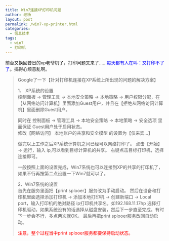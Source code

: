 ```yaml
---
title: Win7连接XP打印机问题
author: 老杨
layout: post
permalink: /win7-xp-printer.html
categories:
  - 信息技术
tags:
  - win7
  - 打印机
---
```

前台又换回昔日的xp老爷机了，打印问题又来了……<span style="color: #0000ff;">每天都有人在叫：又打印不了了</span>。搞得心烦意乱啊。

> Google了一下【针对打印机连接在XP系统上所出现的问题的解决方案】
> 
> 1、 XP系统的设置  
> 控制面板 → 管理工具 → 本地安全策略 → 本地策略 → 用户权限分配，在【从网络访问计算机】里面添加Guest用户，并且在【拒绝从网络访问计算机】里面删除Guest用户。
> 
> 同时在 控制面板 → 管理工具 → 本地安全策略 → 本地策略 → 安全选项 里面保证 Guest用户处于启用状态。  
> 修改【网络访问】 本地账户的共享和安全模型 的设置为【仅来宾...】 
> 
> 做完以上工作之后XP系统计算机之间已经可以网络打印了。 点击【开始】 → 运行，输入 ip,可以看到目标计算机的共享。 右键点击目标打印机，选择连接即可。 
> 
> 一般按照上面的设置完成，Win7系统也可以连接到XP的共享的打印机了，如果不行再按第二点设置一下Win7就可以了。
> 
> 2、Win7系统的设置  
> 首先在服务里面把【print splooer】服务改为手动启动。 然后在设备和打印机里面选择添加打印机 → 添加本地打印机 → 创建新端口 → Local port，输入打印机的绝对路径 ip打印机共享名，如192.168.11.17hp 选择打印机驱动，如果系统没有的话选择从磁盘安装，然后下一步直至完成。有时下一步会不行，多点两次就OK。 最后再把print splooer服务改回自动启动。 
> 
> <span style="color: #ff0000;">注意，整个过程当中print splooer服务都要保持启动状态。 </span>
